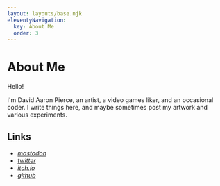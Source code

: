```yaml
---
layout: layouts/base.njk
eleventyNavigation:
  key: About Me
  order: 3
---
```

# About Me

Hello!

I'm David Aaron Pierce, an artist, a video games liker, and an occasional coder. I write things here, and maybe sometimes post my artwork and various experiments.

## Links
* [*mastodon*](https://mastodon.social/@dapierce)
* [*twitter*](https://twitter.com/da_pierce)
* [*itch.io*](https://dapierce.itch.io)
* [*github*](https://github.com/dapierce)

